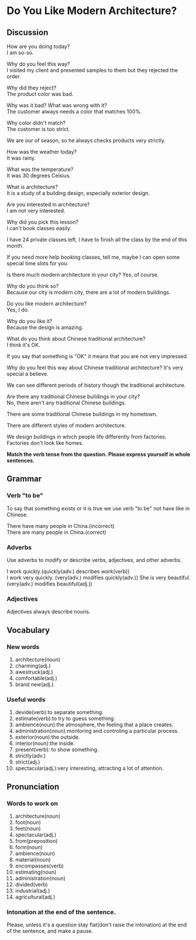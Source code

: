 # Do You Like Modern Architecture?
## Discussion
How are you doing today?  
I am so-so.  

Why do you feel this way?  
I visited my client and presented samples to them but they rejected the order.  

Why did they reject?  
The product color was bad.  

Why was it bad? What was wrong with it?  
The customer always needs a color that matches 100%.  

Why color didn't match?  
The customer is too strict.  

We are our of season, so he always checks products very strictly.  

How was the weather today?  
It was rainy.   

What was the temperature?  
It was 30 degrees Celsius.  

What is architecture?  
It is a study of a building design, especially exterior design.  

Are you interested in architecture?  
I am not very interested.  

Why did you pick this lesson?  
I can't book classes easily.  

I have 24 private classes left, I have to finish all the class by the end of this month.  

If you need more help booking classes, tell me, maybe I can open some special time slots for you.  

Is there much modern architecture in your city? 
Yes, of course.  

Why do you think so?  
Because our city is modern city, there are a lot of modern buildings.  

Do you like modern architecture?  
Yes, I do.  

Why do you like it?  
Because the design is amazing.  

What do you think about Chinese traditional architecture?  
I think it's OK.  

If you say that something is "OK" it means that you are not very impressed.  

Why do you feel this way about Chinese traditional architecture? It's very special a believe.  

We can see different periods of history though the traditional architecture.  

Are there any traditional Chinese buildings in your city?  
No, there aren't any traditional Chinese buildings.  

There are some traditional Chinese buildings in my hometown.  

There are different styles of modern architecture.  

We design buildings in which people life differently from factories.  
Factories don't look like homes.  

**Match the verb tense from the question.**
**Please express yourself in whole sentences.**

## Grammar
### Verb "to be" 
To say that something exists or it is true we use verb "to be" not have like in Chinese.  

There have many people in China.(incorrect)  
There are many people in China.(correct)  

### Adverbs
Use adverbs to modify or describe verbs, adjectives, and other adverbs.  

I work quickly.(quickly(adv.) describes work(verb))    
I work very quickly. (very(adv.) modifies quickly(adv.))
She is very beautiful. (very(adv.) modifies beautiful(adj.))  

### Adjectives
Adjectives always describe nouns.  

## Vocabulary
### New words
1. architecture(noun)
1. charming(adj.)
1. awestruck(adj.)
1. comfortable(adj.)
1. brand new(adj.)

### Useful words
1. devide(verb):to separate something.
1. estimate(verb):to try to guess something.
1. ambience(noun):the atmosphere, the feeling that a place creates.
1. administration(noun):montoring and controling a particular process.
1. exterior(noun):the outside.
1. interior(noun):the inside.
1. present(verb): to show something.
1. strictly(adv.)
1. strict(adj.)
1. spectacular(adj.):very interesting, attracting a lot of attention.

## Pronunciation
### Words to work on
1. architecture(noun)
1. foot(noun)
1. feet(noun)
1. spectacular(adj.)
1. from(preposition)
1. form(noun)
1. ambience(noun)
1. material(noun)
1. encompasses(verb)
1. estimating(noun)
1. administration(noun)
1. divided(verb)
1. industrial(adj.)
1. agricultural(adj.)

### Intonation at the end of the sentence.  
Please, unless it's a question stay flat(don't raise the intonation) at the end of the sentence, and make a pause.  
